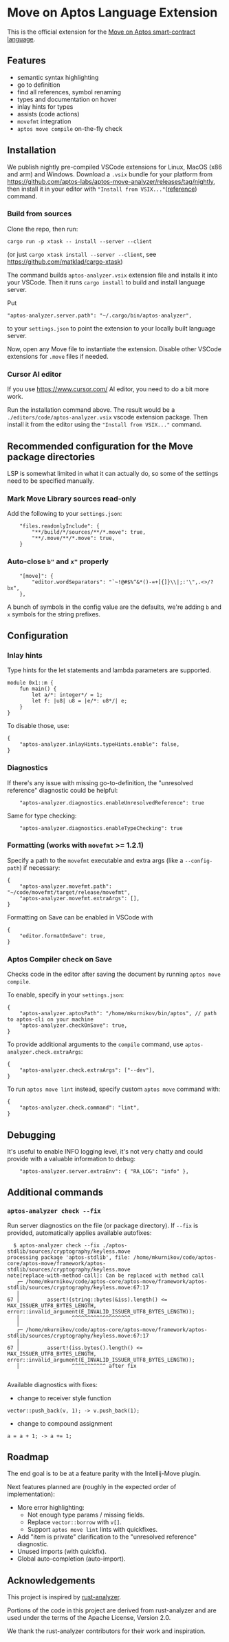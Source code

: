 # Move on Aptos Language Extension

This is the official extension for the [Move on Aptos smart-contract language](https://aptos.dev/en/build/smart-contracts).

## Features

* semantic syntax highlighting
* go to definition
* find all references, symbol renaming
* types and documentation on hover
* inlay hints for types
* assists (code actions)
* `movefmt` integration
* `aptos move compile` on-the-fly check

## Installation

We publish nightly pre-compiled VSCode extensions for Linux, MacOS (x86 and arm) and Windows. 
Download a `.vsix` bundle for your platform from https://github.com/aptos-labs/aptos-move-analyzer/releases/tag/nightly, 
then install it in your editor with 
`"Install from VSIX..."`([reference](https://code.visualstudio.com/docs/configure/extensions/extension-marketplace#_install-from-a-vsix)) command.

### Build from sources

Clone the repo, then run:
```
cargo run -p xtask -- install --server --client
```
(or just `cargo xtask install --server --client`, see https://github.com/matklad/cargo-xtask) 

The command builds `aptos-analyzer.vsix` extension file and installs it into your VSCode. 
Then it runs `cargo install` to build and install language server.

Put

```
"aptos-analyzer.server.path": "~/.cargo/bin/aptos-analyzer",
```

to your `settings.json` to point the extension to your locally built language server.

Now, open any Move file to instantiate the extension. Disable other VSCode extensions for `.move` files if needed.

### Cursor AI editor

If you use https://www.cursor.com/ AI editor, you need to do a bit more work.

Run the installation command above. The result would be a `./editors/code/aptos-analyzer.vsix` vscode extension package.
Then install it from the editor using the `"Install from VSIX..."` command.

## Recommended configuration for the Move package directories

LSP is somewhat limited in what it can actually do, so some of the settings need to be specified manually. 

### Mark Move Library sources read-only

Add the following to your `settings.json`:

```json5
    "files.readonlyInclude": {
        "**/build/*/sources/**/*.move": true,
        "**/.move/**/*.move": true,
    }
```

### Auto-close `b"` and `x"` properly

```json5
    "[move]": {
        "editor.wordSeparators": "`~!@#$%^&*()-=+[{]}\\|;:'\",.<>/?bx",
    },
```

A bunch of symbols in the config value are the defaults, we're adding `b` and `x` symbols for the string prefixes. 

## Configuration

### Inlay hints

Type hints for the let statements and lambda parameters are supported. 
```move
module 0x1::m {
    fun main() {
        let a/*: integer*/ = 1;
        let f: |u8| u8 = |e/*: u8*/| e;
    }
}
```

To disable those, use:

```json5
{
    "aptos-analyzer.inlayHints.typeHints.enable": false,
}
```

### Diagnostics

If there's any issue with missing go-to-definition, the "unresolved reference" diagnostic could be helpful:

```
    "aptos-analyzer.diagnostics.enableUnresolvedReference": true
```

Same for type checking:

```
    "aptos-analyzer.diagnostics.enableTypeChecking": true
```

### Formatting (works with `movefmt` >= 1.2.1)

Specify a path to the `movefmt` executable and extra args (like a `--config-path`) if necessary:
```json5
{
    "aptos-analyzer.movefmt.path": "~/code/movefmt/target/release/movefmt",
    "aptos-analyzer.movefmt.extraArgs": [],
}
```

Formatting on Save can be enabled in VSCode with 
```json5
{
    "editor.formatOnSave": true,
}
```

### Aptos Compiler check on Save

Checks code in the editor after saving the document by running `aptos move compile`.

To enable, specify in your `settings.json`:
```json5
{
    "aptos-analyzer.aptosPath": "/home/mkurnikov/bin/aptos", // path to aptos-cli on your machine
    "aptos-analyzer.checkOnSave": true,
}
```

To provide additional arguments to the `compile` command, use `aptos-analyzer.check.extraArgs`:

```json5
{   
    "aptos-analyzer.check.extraArgs": ["--dev"],
}
```

To run `aptos move lint` instead, specify custom `aptos move` command with:
```json5
{
    "aptos-analyzer.check.command": "lint",
}
```

## Debugging

It's useful to enable INFO logging level, it's not very chatty and could provide with a valuable information to debug:

```
    "aptos-analyzer.server.extraEnv": { "RA_LOG": "info" },
```

## Additional commands

### `aptos-analyzer check --fix`

Run server diagnostics on the file (or package directory). If `--fix` is provided, automatically applies available autofixes:   

```shell
  $ aptos-analyzer check --fix ./aptos-stdlib/sources/cryptography/keyless.move 
processing package 'aptos-stdlib', file: /home/mkurnikov/code/aptos-core/aptos-move/framework/aptos-stdlib/sources/cryptography/keyless.move
note[replace-with-method-call]: Can be replaced with method call
   ┌─ /home/mkurnikov/code/aptos-core/aptos-move/framework/aptos-stdlib/sources/cryptography/keyless.move:67:17
   │
67 │         assert!(string::bytes(&iss).length() <= MAX_ISSUER_UTF8_BYTES_LENGTH, error::invalid_argument(E_INVALID_ISSUER_UTF8_BYTES_LENGTH));
   │                 ^^^^^^^^^^^^^^^^^^^
   │
   ┌─ /home/mkurnikov/code/aptos-core/aptos-move/framework/aptos-stdlib/sources/cryptography/keyless.move:67:17
   │
67 │         assert!(iss.bytes().length() <= MAX_ISSUER_UTF8_BYTES_LENGTH, error::invalid_argument(E_INVALID_ISSUER_UTF8_BYTES_LENGTH));
   │                 ^^^^^^^^^^^ after fix


```

Available diagnostics with fixes:

* change to receiver style function
```move
vector::push_back(v, 1); -> v.push_back(1); 
```

* change to compound assignment
```move
a = a + 1; -> a += 1;
```

## Roadmap

The end goal is to be at a feature parity with the Intellij-Move plugin. 

Next features planned are (roughly in the expected order of implementation):

* More error highlighting: 
  - Not enough type params / missing fields.
  - Replace `vector::borrow` with `v[]`.
  - Support `aptos move lint` lints with quickfixes.
* Add "item is private" clarification to the "unresolved reference" diagnostic.
* Unused imports (with quickfix).
* Global auto-completion (auto-import).

## Acknowledgements
This project is inspired by [rust-analyzer](https://github.com/rust-lang/rust-analyzer).

Portions of the code in this project are derived from rust-analyzer and are used under 
the terms of the Apache License, Version 2.0.

We thank the rust-analyzer contributors for their work and inspiration.